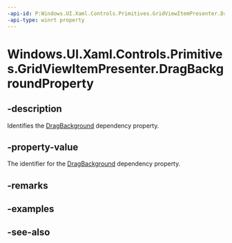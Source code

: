 ```yaml
---
-api-id: P:Windows.UI.Xaml.Controls.Primitives.GridViewItemPresenter.DragBackgroundProperty
-api-type: winrt property
---
```


<!-- Property syntax
public Windows.UI.Xaml.DependencyProperty DragBackgroundProperty { get; }
-->

# Windows.UI.Xaml.Controls.Primitives.GridViewItemPresenter.DragBackgroundProperty

## -description
Identifies the [DragBackground](gridviewitempresenter_dragbackground.md) dependency property.



## -property-value
The identifier for the [DragBackground](gridviewitempresenter_dragbackground.md) dependency property.

## -remarks

## -examples

## -see-also
